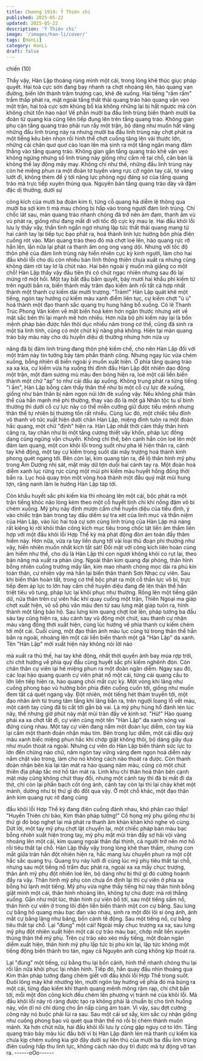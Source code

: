 ```yaml
---
title: Chương 1919: Ỷ Thiên chi
published: 2025-05-22
updated: 2025-05-22
description: 'Ỷ Thiên chi'
image: '/images/han-li/cover/'
tags: [HanLi]
category: HanLi
draft: false
---
```


chiến (10)

Thấy vậy, Hàn Lập thoáng rùng mình một cái, trong lòng khẽ thúc
giục pháp quyết.
Hai toà cực sơn đang bay nhanh ra chợt nhoáng lên, hào quang
vạn đường, biến lớn thành trăm trượng cao, khẽ đè xuống.
Hai tiếng "rầm rầm" trầm thấp phát ra, mặt ngoài tầng thất thải
quang tráo hào quang vặn vẹo một trận, hai toà cực sơn khủng
bố kia không những lại bị hất ngược mà còn không chút tổn hao
nào!
Về phần mười ba đầu linh trùng biến thành mười ba đoàn tử
quang kia cũng liên tiếp đụng lên trên tầng quang tráo.
Không gian phụ cận tầng quang tráo phải run rẩy một trận, bộ
dáng như muốn hất văng những đầu linh trùng này ra nhưng
mười ba đầu linh trùng này chợt phát ra một tiếng kêu bén nhọn
rồi hình thể chợt cuồng tăng lên vài thước lớn, những cái chân
quơ quơ cào loạn lên mà sinh ra một tầng ngân mang đâm thẳng
vào tầng quang tráo.
Không gian gần tầng quang tráo khẽ vặn vẹo không ngừng nhưng
số linh trùng này giống như cắm rễ tại chỗ, căn bản là không thể
lay động mảy may.
Không chỉ như thế, những đầu linh trùng này còn hé miệng phun
ra một đoàn tơ tuyến vàng rực cỡ ngón tay cái, tơ vàng lướt đi,
không thèm để ý tới năng lực phòng ngự đáng sợ của tầng quang
tráo mà trực tiếp xuyên thủng qua.
Nguyên bản tầng quang tráo dày và đậm đặc dị thường, dưới sự

công kích của mười ba đoàn kim ti, từng cỗ quang hà diễm lệ
thông qua mười ba sợi kim ti mà mau chóng bị hấp vào trong
người đám linh trùng.
Chỉ chốc lát sau, màn quang tráo nhanh chóng đã trở nên ảm
đạm, thanh âm vù vù phát ra, giống như đang mất đi với tốc độ
cực kỳ mau lẹ.
Hai đầu khôi lỗi lưu ly thấy vậy, thần tình ngẩn ngơ nhưng lập tức
thất thải quang mang từ hai cánh tay lại tiếp tục bạo phát ra, hoá
thành linh lực hướng bốn phía điên cuồng rót vào.
Màn quang tráo theo đó mà chợt loé lên, hào quang rực rỡ hẳn
lên, lần nữa lại phát ra thanh âm ong ong vang dội.
Nhưng với tốc độ thôn phệ của đám linh trùng này hiển nhiên cực
kỳ kinh người, làm cho hai đầu khôi lỗi cho dù còn nhiều bản lĩnh
thông thiên chưa xuất ra nhưng cũng không dám rời tay lơ là chút
nào.
Hai bên ngoài ý muốn mà giằng co một chỗ!
Hàn Lập thấy vậy đầu tiên thì có chút ngạc nhiên nhưng sau đó
lại mừng rỡ một hồi. Một tay bắt đầu bấm quyết, bảy mươi hai
khẩu phi kiếm từ trên người bắn ra, biến thành mấy trăm đạo
kiếm ảnh rồi tất cả hợp nhất thành một thanh cự kiếm dài mười
trượng.
"Trảm!"
Hàn Lập quát khẽ một tiếng, ngón tay hướng cự kiếm màu xanh
điểm liên tục, cự kiếm chợt "ù ù" hoá thành một đạo thanh sắc
quang trụ hung hăng bổ xuống.
Có lẽ Thanh Trúc Phong Vân kiếm về mặt biến hoá kém hơn
ngân thước nhưng xét về mặt sắc bén thì lại mạnh mẽ hơn nhiều.
Hơn nữa bộ phi kiếm này lại là bổn mệnh pháp bảo được hắn thôi
dục nhiều năm trong cơ thể, cũng đã sinh ra một tia linh tính,
cũng có một chút kỹ năng phá không. Hiện tại màn quang tráo
bảy màu này cho dù huyền diệu dị thường nhưng hơn nửa uy

năng đã bị đám linh trùng đang thôn phệ kiềm chế, cho nên Hàn
Lập đối với một trảm này tin tưởng bảy tám phần thành công.
Nhưng ngay lúc vừa chém xuống, bỗng nhiên dị biến ngoài ý
muốn xuất hiện.
Ở phía tầng quang tráo xa xa kia, cự kiếm vừa hạ xuống thì đỉnh
đầu Hàn Lập đột nhiên dao động một trận, một đám sương mù
màu đen bóng hiện ra, loé một cái liền biến thành một chữ "áp" to
như cái đấu áp xuống.
Không trung phát ra từng tiếng "ì ầm", Hàn Lập bỗng cảm thấy
thân thể như bị một cỗ cự lực đè xuống, giống như bản thân bị
năm ngọn núi lớn đè xuống vậy.
Nếu không phải thân thể của hắn mạnh mẽ phi thường, thay vào
đó là một gã Nhân tộc tu sĩ bình thường thì dưới cỗ cự lực này có
thể miễn cưỡng giữ được tiểu mệnh nhưng thân thể tự nhiên bị
thương tổn rất nhiều.
Cùng lúc đó, một chiếc tiểu đỉnh vô thanh vô tức xuất hiện dưới
chân Hàn Lập, miệng đỉnh tuôn ra một đoàn hắc quang, một chữ
"định" hiện ra.
Hàn Lập nhất thời cảm thấy thân hình căng ra, tay chân như bị
một tầng cương thiết vây khốn, pháp lực đồng dạng cũng ngừng
vận chuyển.
Không chỉ thế, bên cạnh hắn còn loé lên một đám lam quang, một
con khôi lỗi trong suốt như pha lê hiện thân ra, cánh tay khẽ động,
một tay cự kiếm trong suốt dài mấy trượng hoá thành kình phong
quét ngang tới.
Bên còn lại, kim quang tản ra, để lộ thân hình mỹ phụ trong Âm
Dương nhị sát, mặt mày dữ tợn duỗi hai cánh tay ra.
Một đoàn hoả diễm xanh lục rừng rực cùng một mũi phi kiếm màu
huyết hồng đồng thời bắn ra. Lục hoả quay tròn một vòng hoá
thành một đầu quỷ mặt mũi hung tợn, răng nanh lăm le hướng
Hàn Lập táp tới.

Còn khẩu huyết sắc phi kiếm kia thì nhoáng lên một cái, bộc phát
ra một trận tiếng khóc não lòng kèm theo một cỗ huyết tinh chi khí
nồng đậm vô bì chém xuống. Mỹ phụ này định mượn cấm chế
huyền diệu của tiểu đỉnh, ỷ vào chiếc trận bàn trong tay dấu diếm
sự tra xét của linh mục và thần niệm của Hàn Lập, vào lúc hai toà
cự sơn cùng linh trùng của Hàn Lập mà nàng rất kiêng kị rời khỏi
thân công kích mục tiêu trong chốc lát liền âm thầm liên hợp với
một đầu khôi lỗi Hợp Thể kỳ mà phát động đòn ám toán đầy thâm
hiểm này.
Hơn nữa, vừa ra tay liền dụng tới vài loại thủ đoạn phi thường
như vậy, hiển nhiên muốn nhất kích tất sát!
Đối mặt với công kích liên hoàn cùng âm hiểm như thế, cho dù là
Hàn Lập thì con ngươi không khỏi co rụt lại, theo bản năng mà
xuất ra phản ứng.
Ngoài thân kim quang đại phóng, thân hình bỗng nhiên cuồng
trướng mấy lần, kim mao nhanh chóng mọc dài ra phủ kín toàn
thân, cư nhiên vậy mà hắn lại biến thân thành Sơn Nhạc cự viên.
Sau khi biến thân hoàn tất, trong cơ thể bộc phát ra một cỗ thần
lực vô bì, trực tiếp đem áp lực to lớn hay cấm chế huyền diệu
đang đè lên thân thể hắn triệt tiêu vô tung, pháp lực lại khôi phục
như thường.
Rống lên một tiếng giận dữ, nửa thân trên cự viên hắc khí quay
cuồng một trận, Thiên Ngoại ma giáp chợt xuất hiện, vô số phù
văn màu đen từ sau lưng mặt giáp tuôn ra, hình thành một tầng
bảo hộ.
Sau lưng kim quang chợt loé lên, pháp tướng ba đầu sáu tay
cũng hiện ra, sáu cánh tay vũ động một chút, sau thanh cự nhận
màu vàng đồng thời xuất hiện, cùng lúc hướng về phía thanh cự
kiếm chém tới một cái.
Cuối cùng, một đạo thân ảnh màu lục cũng từ trong thân thể hắn
bắn ra ngoài, nhoáng lên một cái liền biến thành một gã "Hàn
Lập" da xanh. Tên "Hàn Lập" mới xuất hiện này không nói lời nào

mà xuất ra thủ thế, hai tay khẽ động, nhất thời quyền ảnh bay
múa rợp trời, chi chít hướng về phía quỷ đầu cùng huyết sắc phi
kiếm nghênh đón.
Còn chân thân cự viên lại hé miệng phun ra một đoàn ngân diễm.
Ngay sau đó, các loại hào quang quanh cự viên phát nổ một cái,
từng cái quang cầu to lớn liên tiếp hiện ra, hào quang chói mắt
cực kỳ. Một vòng khí lãng như cuồng phong bạo vũ hướng bốn
phía điên cuồng cuốn tới, giống như muốn đem tất cả quét ngang
vậy.
Đột nhiên, một tiếng hét thảm truyền tới, một đạo nhân ảnh từ
trung tâm tầng khí lãng bắn ra, trên người loang lổ vết máu, một
cánh tay cũng đã bị cắt tới gần bả vai.
Là mỹ phụ hùng hổ đánh lén lúc nãy, thế nhưng giờ phút này mặt
mũi tràn đầy vẻ kinh sợ.
"Hừ!"
Hào quang phái xa xa chợt tắt đi, cự viên cùng một tên "Hàn Lập"
da xanh sóng vai đứng cùng nhau. Một tay cự viên đang nắm một
đoàn lục diễm, còn tay kia lại cầm một thanh đoản nhận màu tím.
Bên trong lục diễm, một cái đầu quỷ màu xanh biếc miệng phun
hắc khí chớp giật không thôi, bộ dáng giãy dụa như muốn thoát ra
ngoài. Nhưng cự viên do Hàn Lập biến thành sức lực to lớn đến
chừng nào chứ, năm ngón tay vững vàng đem ngọn hoả diễm
này nắm chặt vào trong, làm cho nó không cách nào thoát ra
được.
Còn thanh đoàn nhận bên kia lại tản mát ra hào quang năm màu,
cũng có một chút thiên địa pháp tắc mơ hồ tản mát ra.
Linh khu chi thân hoá thân bên cạnh mặt mày cũng không chút
thay đổi, nhưng một cánh tay thì đã bị mất đi da thịt, chỉ còn lại
phần bạch cốt óng ánh, cánh tay còn lại thì lại cháy khét một
mảnh, dường như bị thứ gì đó đốt qua vậy.
Ở một chỗ khác, một đạo thân ảnh kim quang rực rỡ đang cùng

đầu khôi lỗi Hợp Thể kỳ đang điên cuồng đánh nhau, khó phân
cao thấp!
"Huyền Thiên chi bảo, Kim thân pháp tướng!"
Cổ họng mỹ phụ giống như bị thứ gì đó bóp nghẹt lại mà phát ra
thanh âm khàn khàn khó nghe vô cùng. Dứt lời, một tay mỹ phụ
chợt lật chuyển lại, một chiếc pháp bàn màu bạc bỗng nhiên xuất
hiện trong tay, mỹ phụ mặt mũi tràn đầy sợ hãi vội vàng nhoáng
lên một cái, kim quang ngoài thân đại thịnh, cả người trở nên mơ
hồ rồi tiêu thất tại chỗ.
Hàn Lập thấy vậy trong lòng khẽ than thầm, nhưng con mắt giữa
trán hắn đột nhiên hiện ra, hắc mang lưu chuyển phun ra một cột
hắc sắc quang trụ.
Quang trụ này lưới đi cùng lúc mỹ phụ tiêu thất tại chỗ, nhưng
sau một tiếng nổ trầm đục phát ra, ngoài xa xa mấy chục trượng,
thân ảnh mỹ phụ đột nhiên loé lên, bộ dáng như bị thứ gì đó
cường hoành đẩy ra vậy. Thân hình mỹ phụ còn chưa ổn định lại
thì cự viên ở phía xa bỗng hừ lạnh một tiếng.
Mỹ phụ vừa nghe thấy tiếng hừ này thân hình bỗng giật mình một
cái, thân hình nhoáng lên, không tự chủ được mà rơi thẳng
xuống.
Gần như một lúc, thân hình cự viên bổ tới, sau một tiếng sấm nổ,
thân hình cự viên ở trong lôi điện liền biến thành một con cự
bằng. Sau lưng cự bằng hồ quang màu bạc đan vào nhau, sinh ra
một đôi lôi sí óng ánh, ánh mắt cự bằng lặng như băng, bốn cánh
tề động. Sau một tiếng nổ, cự bằng tiêu thất tại chỗ.
Lại "đùng" một cái! Ngoài mấy chục trượng xa xa, sau lưng mỹ
phụ đột nhiên xuất hiện một cái cự trảo màu bạc, chớp mắt liền
xuyên thủng thân thể mỹ phụ.
Trên cự trảo xèo xèo mấy tiếng, một đoàn ngân diễm xuất hiện,
thân hình mỹ phụ lập tức bị phủ kín lại, lập tức không một tiếng
động biến thành tro tàn, ngay cả Nguyên anh cũng không kịp
thoát ra.

Lại "đùng" một tiếng, cự bằng thu lại bốn cánh, hình thể nhanh
chóng thu lại rồi lần nữa khôi phục lại nhân hình.
Tiếp đó, hắn quay đầu nhìn thoáng qua Kim thân pháp tướng
đang chém giết với đầu khôi lỗi Hợp Thể trong suốt. Đuôi lông
mày khẽ nhướng lên, mười ngón tay hướng về phía đó mà búng
ra một cái, từng đạo kiếm khí thanh quang mênh mông rậm rạp,
chi chít bắn tới, mỗi một đòn công kích đều chém lên phương vị
tránh né của khôi lỗi.
Mà đầu khôi lỗi này rõ ràng được tạo ra không phải là chuẩn bị
cho tình huống này, vốn dĩ nó chỉ dùng cho ẩn nấp cùng ám toán.
Vì vậy, sau đợt cường công này nó buộc phải lùi ra sau. Sau một
cái sơ sẩy, kim sắc cự nhận giống như cuồng phong bạo vũ quét
qua thân thể nó rồi bị chém thành muôn mảnh.
Xa hơn chút nữa, hai đầu khôi lỗi lưu ly cũng gặp nguy cơ to lớn.
Tầng quang tráo bảy màu lúc đầu bởi vì bị Hàn Lập đánh lén mà
thanh cự kiếm kia chưa kịp chém xuống kia giờ đây dưới sự liên
thủ của mười ba đầu linh trùng điên cuồng hấp thu linh lực, không
cách nào duy trì được mà tự động vỡ tan ra.
------oOo------
